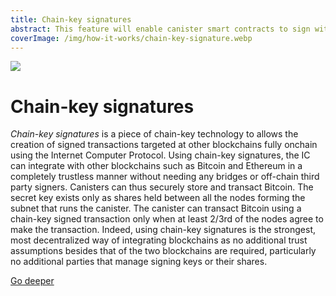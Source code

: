 ```yaml
---
title: Chain-key signatures
abstract: This feature will enable canister smart contracts to sign with regard to an ECDSA public key while their host subnet has a threshold shared secret key.
coverImage: /img/how-it-works/chain-key-signature.webp
---
```


![](/img/how-it-works/chain-key-signature.webp)

# Chain-key signatures

*Chain-key signatures* is a piece of chain-key technology to allows the creation of signed transactions targeted at other blockchains fully onchain using the Internet Computer Protocol. Using chain-key signatures, the IC can integrate with other blockchains such as Bitcoin and Ethereum in a completely trustless manner without needing any bridges or off-chain third party signers. Canisters can thus securely store and transact Bitcoin. The secret key exists only as shares held between all the nodes forming the subnet that runs the canister. The canister can transact Bitcoin using a chain-key signed transaction only when at least 2/3rd of the nodes agree to make the transaction. Indeed, using chain-key signatures is the strongest, most decentralized way of integrating blockchains as no additional trust assumptions besides that of the two blockchains are required, particularly no additional parties that manage signing keys or their shares. 

[Go deeper](/how-it-works/threshold-ecdsa-signing/)

